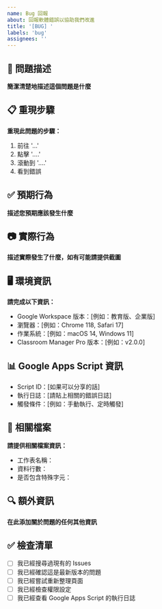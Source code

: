 ```yaml
---
name: Bug 回報
about: 回報軟體錯誤以協助我們改進
title: '[BUG] '
labels: 'bug'
assignees: ''
---
```


## 🐛 問題描述
**簡潔清楚地描述這個問題是什麼**

## 📋 重現步驟
**重現此問題的步驟：**
1. 前往 '...'
2. 點擊 '....'
3. 滾動到 '....'
4. 看到錯誤

## ✅ 預期行為
**描述您預期應該發生什麼**

## 📷 實際行為
**描述實際發生了什麼，如有可能請提供截圖**

## 🖥️ 環境資訊
**請完成以下資訊：**
- Google Workspace 版本：[例如：教育版、企業版]
- 瀏覽器：[例如：Chrome 118, Safari 17]
- 作業系統：[例如：macOS 14, Windows 11]
- Classroom Manager Pro 版本：[例如：v2.0.0]

## 📊 Google Apps Script 資訊
- Script ID：[如果可以分享的話]
- 執行日誌：[請貼上相關的錯誤日誌]
- 觸發條件：[例如：手動執行、定時觸發]

## 📁 相關檔案
**請提供相關檔案資訊：**
- 工作表名稱：
- 資料行數：
- 是否包含特殊字元：

## 🔍 額外資訊
**在此添加關於問題的任何其他資訊**

## ✅ 檢查清單
- [ ] 我已經搜尋過現有的 Issues
- [ ] 我已經確認這是最新版本的問題
- [ ] 我已經嘗試重新整理頁面
- [ ] 我已經檢查權限設定
- [ ] 我已經查看 Google Apps Script 的執行日誌